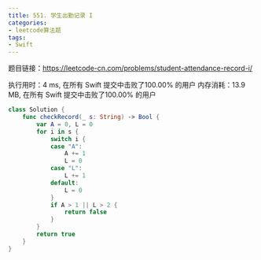 ```yaml
---
title: 551. 学生出勤记录 I
categories:
- leetcode算法题
tags:
- Swift
---
```

题目链接：https://leetcode-cn.com/problems/student-attendance-record-i/

执行用时：4 ms, 在所有 Swift 提交中击败了100.00% 的用户
内存消耗：13.9 MB, 在所有 Swift 提交中击败了100.00% 的用户

``` swift
class Solution {
    func checkRecord(_ s: String) -> Bool {
        var A = 0, L = 0
        for i in s {
            switch i {
            case "A":
                A += 1
                L = 0
            case "L":
                L += 1
            default:
                L = 0
            }
            if A > 1 || L > 2 {
                return false
            }
        }
        return true
    }
}


```